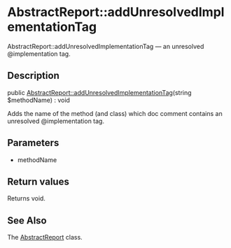 AbstractReport::addUnresolvedImplementationTag
================

AbstractReport::addUnresolvedImplementationTag — an unresolved @implementation tag.

Description
---------------


public [AbstractReport::addUnresolvedImplementationTag](https://github.com/lingtalfi/DocTools/blob/master/doc/api/DocTools/Report/AbstractReport/addUnresolvedImplementationTag.md)(string $methodName) : void




Adds the name of the method (and class) which doc comment contains
an unresolved @implementation tag.




Parameters
--------------


- methodName
    


Return values
----------------

Returns void.









See Also
-----------

The [AbstractReport](https://github.com/lingtalfi/DocTools/blob/master/doc/api/DocTools/Report/AbstractReport.md) class.
